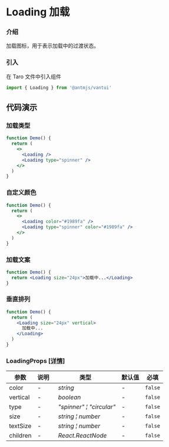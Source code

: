 # Loading 加载

### 介绍

加载图标，用于表示加载中的过渡状态。

### 引入

在 Taro 文件中引入组件

```js
import { Loading } from '@antmjs/vantui'
```

## 代码演示

### 加载类型

```jsx
function Demo() {
  return (
    <>
      <Loading />
      <Loading type="spinner" />
    </>
  )
}
```

### 自定义颜色

```jsx
function Demo() {
  return (
    <>
      <Loading color="#1989fa" />
      <Loading type="spinner" color="#1989fa" />
    </>
  )
}
```

### 加载文案

```jsx
function Demo() {
  return <Loading size="24px">加载中...</Loading>
}
```

### 垂直排列

```jsx
function Demo() {
  return (
    <Loading size="24px" vertical>
      加载中...
    </Loading>
  )
}
```
### LoadingProps [[详情]](https://github.com/AntmJS/vantui/tree/main/packages/vantui/types/loading.d.ts)   

| 参数 | 说明 | 类型 | 默认值 | 必填 |
| --- | --- | --- | --- | --- |
| color | - | _&nbsp;&nbsp;string<br/>_ | - | `false` |
| vertical | - | _&nbsp;&nbsp;boolean<br/>_ | - | `false` |
| type | - | _&nbsp;&nbsp;"spinner"&nbsp;&brvbar;&nbsp;"circular"<br/>_ | - | `false` |
| size | - | _&nbsp;&nbsp;string&nbsp;&brvbar;&nbsp;number<br/>_ | - | `false` |
| textSize | - | _&nbsp;&nbsp;string&nbsp;&brvbar;&nbsp;number<br/>_ | - | `false` |
| children | - | _&nbsp;&nbsp;React.ReactNode<br/>_ | - | `false` |

